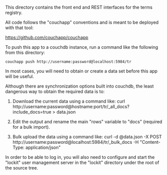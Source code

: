 This directory contains the front end and REST interfaces for the terms registry.

All code follows the "couchapp" conventions and is meant to be deployed with that tool:

https://github.com/couchapp/couchapp

To push this app to a couchdb instance, run a command like the following from this directory:

    couchapp push http://username:password@localhost:5984/tr

In most cases, you will need to obtain or create a data set before this app will be useful.

Although there are synchronization options built into couchdb, the least dangerous way to obtain the required data is to:

1. Download the current data using a command like:
        curl http://username:password@hostname:port/tr/_all_docs?include_docs=true > data.json

2. Edit the output and rename the main "rows" variable to "docs" (required for a bulk import).

3. Bulk upload the data using a command like:
        curl -d @data.json -X POST http://username:password@localhost:5984/tr/_bulk_docs -H "Content-Type: application/json"

In order to be able to log in, you will also need to configure and start the "lockit" user management server in the "lockit" directory under the root of the source tree.

